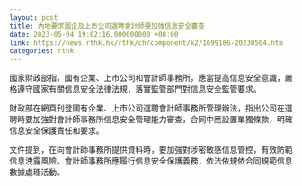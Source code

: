 ```yaml
---
layout: post
title: 內地要求國企及上市公司選聘會計師要加強信息安全審查
date: 2023-05-04 19:02:16.000000000 +08:00
link: https://news.rthk.hk/rthk/ch/component/k2/1699186-20230504.htm
categories: rthk
---
```


國家財政部指，國有企業、上市公司和會計師事務所，應當提高信息安全意識，嚴格遵守國家有關信息安全法律法規，落實監管部門對信息安全監管要求。

財政部在網頁刊登國有企業、上市公司選聘會計師事務所管理辦法，指出公司在選聘時要加強對會計師事務所信息安全管理能力審查，合同中應設置單獨條款，明確信息安全保護責任和要求。

文件提到，在向會計師事務所提供資料時，要加強對涉密敏感信息管控，有效防範信息洩露風險。會計師事務所應履行信息安全保護義務，依法依規依合同規範信息數據處理活動。
